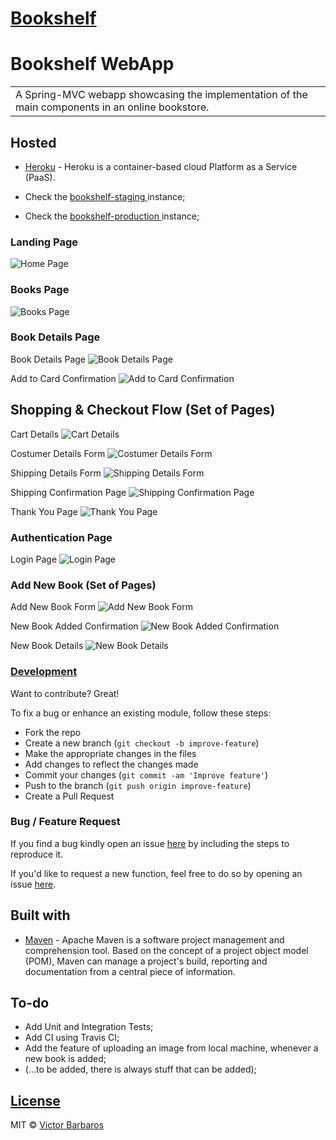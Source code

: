 # [Bookshelf](https://bookshelf-vb.herokuapp.com/)
# Bookshelf WebApp
<table>
<tr>
<td>
  A Spring-MVC webapp showcasing the implementation of the main components in an online bookstore.
</td>
</tr>
</table>


## Hosted 

- [Heroku](https://www.heroku.com/about) - Heroku is a container-based cloud Platform as a Service (PaaS).

- Check the [bookshelf-staging ](https://bookshelf-staging.herokuapp.com/)instance;

- Check the [bookshelf-production ](https://bookshelf-vb.herokuapp.com/)instance;


### Landing Page

![Home Page](bookshelf-screenshots/01-home.png)

### Books Page

![Books Page](bookshelf-screenshots/02-books.png)

### Book Details Page

Book Details Page
![Book Details Page](bookshelf-screenshots/03-book-details.png)

Add to Card Confirmation
![Add to Card Confirmation](bookshelf-screenshots/04-add-to-cart.png)

## Shopping & Checkout Flow (Set of Pages)

Cart Details
![Cart Details](bookshelf-screenshots/05-cart.png)

Costumer Details Form
![Costumer Details Form](bookshelf-screenshots/06-checkout-page-one.png)

Shipping Details Form
![Shipping Details Form](bookshelf-screenshots/07-checkout-page-two.png)

Shipping Confirmation Page
![Shipping Confirmation Page](bookshelf-screenshots/08-checkout-page-three.png)

Thank You Page
![Thank You Page](bookshelf-screenshots/09-checkout-page-four.png)

### Authentication Page

Login Page
![Login Page](bookshelf-screenshots/10-login.png)

### Add New Book (Set of Pages)

Add New Book Form
![Add New Book Form](bookshelf-screenshots/11-add-new-book.png)

New Book Added Confirmation
![New Book Added Confirmation](bookshelf-screenshots/12-new-book-added.png)

New Book Details
![New Book Details](bookshelf-screenshots/13-new-book-details.png)

### [Development](https://github.com/vBarbaros/bookshelf/blob/dev/CONTRIBUTING.md)
Want to contribute? Great!

To fix a bug or enhance an existing module, follow these steps:

- Fork the repo
- Create a new branch (`git checkout -b improve-feature`)
- Make the appropriate changes in the files
- Add changes to reflect the changes made
- Commit your changes (`git commit -am 'Improve feature'`)
- Push to the branch (`git push origin improve-feature`)
- Create a Pull Request 

### Bug / Feature Request

If you find a bug kindly open an issue [here](https://github.com/vBarbaros/bookshelf/issues/new) by including the steps to reproduce it.

If you'd like to request a new function, feel free to do so by opening an issue [here](https://github.com/vBarbaros/bookshelf/issues/new).


## Built with 

- [Maven](https://maven.apache.org/index.html) - Apache Maven is a software project management and comprehension tool. Based on the concept of a project object model (POM), Maven can manage a project's build, reporting and documentation from a central piece of information.


## To-do
- Add Unit and Integration Tests;
- Add CI using Travis CI;
- Add the feature of uploading an image from local machine, whenever a new book is added;
- (...to be added, there is always stuff that can be added);


## [License](https://github.com/vBarbaros/bookshelf/blob/dev/LICENSE)

MIT © [Victor Barbaros](https://github.com/vBarbaros)
